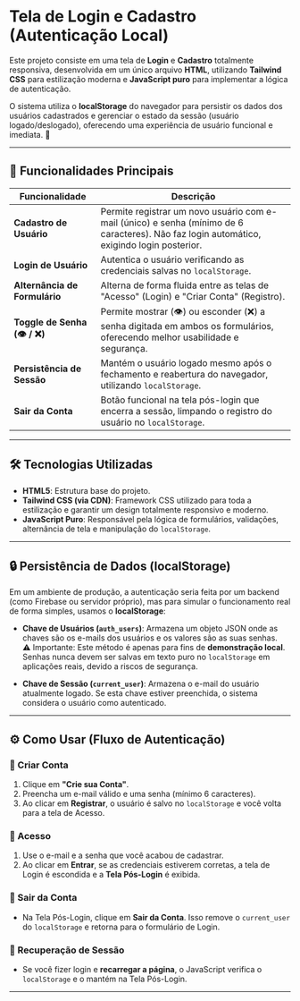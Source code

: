 # Tela de Login e Cadastro (Autenticação Local)

Este projeto consiste em uma tela de **Login** e **Cadastro** totalmente responsiva, desenvolvida em um único arquivo **HTML**, utilizando **Tailwind CSS** para estilização moderna e **JavaScript puro** para implementar a lógica de autenticação.  

O sistema utiliza o **localStorage** do navegador para persistir os dados dos usuários cadastrados e gerenciar o estado da sessão (usuário logado/deslogado), oferecendo uma experiência de usuário funcional e imediata. 🚀  

---

## 🚀 Funcionalidades Principais

| Funcionalidade           | Descrição                                                                                                                                   |
|--------------------------|---------------------------------------------------------------------------------------------------------------------------------------------|
| **Cadastro de Usuário**  | Permite registrar um novo usuário com e-mail (único) e senha (mínimo de 6 caracteres). Não faz login automático, exigindo login posterior.  |
| **Login de Usuário**     | Autentica o usuário verificando as credenciais salvas no `localStorage`.                                                                    |
| **Alternância de Formulário** | Alterna de forma fluida entre as telas de "Acesso" (Login) e "Criar Conta" (Registro).                                                  |
| **Toggle de Senha (👁️ / ❌)** | Permite mostrar (👁️) ou esconder (❌) a senha digitada em ambos os formulários, oferecendo melhor usabilidade e segurança.             |
| **Persistência de Sessão**   | Mantém o usuário logado mesmo após o fechamento e reabertura do navegador, utilizando `localStorage`.                                   |
| **Sair da Conta**        | Botão funcional na tela pós-login que encerra a sessão, limpando o registro do usuário no `localStorage`.                                   |

---

## 🛠️ Tecnologias Utilizadas

- **HTML5**: Estrutura base do projeto.  
- **Tailwind CSS (via CDN)**: Framework CSS utilizado para toda a estilização e garantir um design totalmente responsivo e moderno.  
- **JavaScript Puro**: Responsável pela lógica de formulários, validações, alternância de tela e manipulação do `localStorage`.  

---

## 🔒 Persistência de Dados (localStorage)

Em um ambiente de produção, a autenticação seria feita por um backend (como Firebase ou servidor próprio), mas para simular o funcionamento real de forma simples, usamos o **localStorage**:

- **Chave de Usuários (`auth_users`)**: Armazena um objeto JSON onde as chaves são os e-mails dos usuários e os valores são as suas senhas.  
  ⚠️ Importante: Este método é apenas para fins de **demonstração local**. Senhas nunca devem ser salvas em texto puro no `localStorage` em aplicações reais, devido a riscos de segurança.  

- **Chave de Sessão (`current_user`)**: Armazena o e-mail do usuário atualmente logado. Se esta chave estiver preenchida, o sistema considera o usuário como autenticado.  

---

## ⚙️ Como Usar (Fluxo de Autenticação)

### 🔹 Criar Conta
1. Clique em **"Crie sua Conta"**.  
2. Preencha um e-mail válido e uma senha (mínimo 6 caracteres).  
3. Ao clicar em **Registrar**, o usuário é salvo no `localStorage` e você volta para a tela de Acesso.  

### 🔹 Acesso
1. Use o e-mail e a senha que você acabou de cadastrar.  
2. Ao clicar em **Entrar**, se as credenciais estiverem corretas, a tela de Login é escondida e a **Tela Pós-Login** é exibida.  

### 🔹 Sair da Conta
- Na Tela Pós-Login, clique em **Sair da Conta**. Isso remove o `current_user` do `localStorage` e retorna para o formulário de Login.  

### 🔹 Recuperação de Sessão
- Se você fizer login e **recarregar a página**, o JavaScript verifica o `localStorage` e o mantém na Tela Pós-Login.  

---
